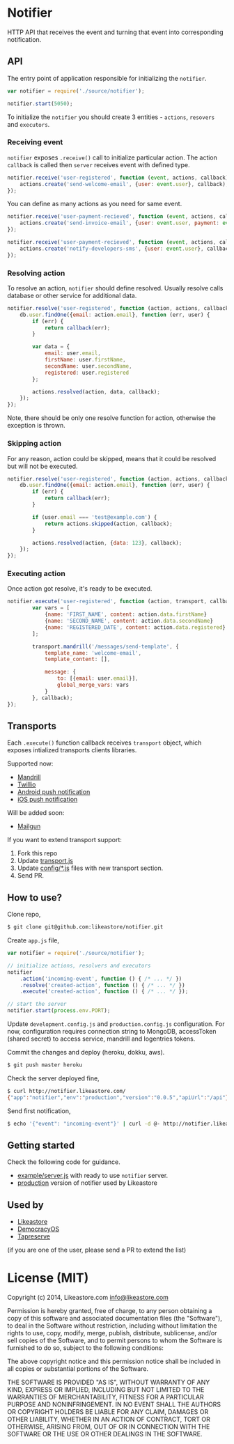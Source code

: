 # Notifier

HTTP API that receives the event and turning that event into corresponding notification.

## API

The entry point of application responsible for initializing the `notifier`.

```js
var notifier = require('./source/notifier');

notifier.start(5050);
```

To initialize the `notifier` you should create 3 entities - `actions`, `resovers` and `executors`.

### Receiving event

`notifier` exposes `.receive()` call to initialize particular action. The action `callback` is called then `server` receives event with defined type.

```js
notifier.receive('user-registered', function (event, actions, callback) {
	actions.create('send-welcome-email', {user: event.user}, callback);
});
```

You can define as many actions as you need for same event.

```js
notifier.receive('user-payment-recieved', function (event, actions, callback) {
	actions.create('send-invoice-email', {user: event.user, payment: event.amount}, callback);
});

notifier.receive('user-payment-recieved', function (event, actions, callback) {
	actions.create('notify-developers-sms', {user: event.user}, callback);
});
```

### Resolving action

To resolve an action, `notifier` should define resolved. Usually resolve calls database or other service for additional data.

```js
notifier.resolve('user-registered', function (action, actions, callback) {
	db.user.findOne({email: action.email}, function (err, user) {
		if (err) {
			return callback(err);
		}

		var data = {
			email: user.email,
			firstName: user.firstName,
			secondName: user.secondName,
			registered: user.registered
		};

		actions.resolved(action, data, callback);
	});
});
```

Note, there should be only one resolve function for action, otherwise the exception is thrown.

### Skipping action

For any reason, action could be skipped, means that it could be resolved but will not be executed.

```js
notifier.resolve('user-registered', function (action, actions, callback) {
	db.user.findOne({email: action.email}, function (err, user) {
		if (err) {
			return callback(err);
		}

		if (user.email === 'test@example.com') {
			return actions.skipped(action, callback);
		}

		actions.resolved(action, {data: 123}, callback);
	});
});
```


### Executing action

Once action got resolve, it's ready to be executed.

```js
notifier.execute('user-registered', function (action, transport, callback) {
		var vars = [
			{name: 'FIRST_NAME', content: action.data.firstName}
			{name: 'SECOND_NAME', content: action.data.secondName}
			{name: 'REGISTERED_DATE', content: action.data.registered}
		];

		transport.mandrill('/messages/send-template', {
			template_name: 'welcome-email',
			template_content: [],

			message: {
				to: [{email: user.email}],
				global_merge_vars: vars
			}
		}, callback);
});
```

## Transports

Each `.execute()` function callback receives `transport` object, which exposes intialized transports clients libraries.

Supported now:
* [Mandrill](https://github.com/jimrubenstein/node-mandrill)
* [Twillio](https://github.com/twilio/twilio-node)
* [Android push notification](https://github.com/ToothlessGear/node-gcm)
* [iOS push notification](https://github.com/argon/node-apn)

Will be added soon:
* [Mailgun](https://github.com/jimrubenstein/node-mandrill)

If you want to extend transport support:

1. Fork this repo
2. Update [transport.js](/source/transport.js)
3. Update [config/*.js](/config/development.js) files with new transport section.
4. Send PR.

## How to use?

Clone repo,

```bash
$ git clone git@github.com:likeastore/notifier.git
```

Create `app.js` file,

```js
var notifier = require('./source/notifier');

// initialize actions, resolvers and executors
notifier
	.action('incoming-event', function () { /* ... */ })
	.resolve('created-action', function () { /* ... */ })
	.execute('created-action', function () { /* ... */ });

// start the server
notifier.start(process.env.PORT);
```

Update `development.config.js` and `production.config.js` configuration. For now, configuration requires connection string to MongoDB, accessToken (shared secret) to access service, mandrill and logentries tokens.

Commit the changes and deploy (heroku, dokku, aws).

```bash
$ git push master heroku
```

Check the server deployed fine,

```bash
$ curl http://notifier.likeastore.com/
{"app":"notifier","env":"production","version":"0.0.5","apiUrl":"/api"}%
```

Send first notification,

```bash
$ echo '{"event": "incoming-event"}' | curl -d @- http://notifier.likeastore.com/api/events?access_token=ACCESS_TOKEN
```

## Getting started

Check the following code for guidance.

* [example/server.js](example/server.js) with ready to use `notifier` server.
* [production](https://github.com/likeastore/notifier/tree/production) version of notifier used by Likeastore

## Used by

* [Likeastore](https://likeastore.com)
* [DemocracyOS](http://democracyos.org)
* [Tapreserve](http://tapreserve.com)

(if you are one of the user, please send a PR to extend the list)

# License (MIT)

Copyright (c) 2014, Likeastore.com info@likeastore.com

Permission is hereby granted, free of charge, to any person obtaining a copy of this software and associated documentation files (the "Software"), to deal in the Software without restriction, including without limitation the rights to use, copy, modify, merge, publish, distribute, sublicense, and/or sell copies of the Software, and to permit persons to whom the Software is furnished to do so, subject to the following conditions:

The above copyright notice and this permission notice shall be included in all copies or substantial portions of the Software.

THE SOFTWARE IS PROVIDED "AS IS", WITHOUT WARRANTY OF ANY KIND, EXPRESS OR IMPLIED, INCLUDING BUT NOT LIMITED TO THE WARRANTIES OF MERCHANTABILITY, FITNESS FOR A PARTICULAR PURPOSE AND NONINFRINGEMENT. IN NO EVENT SHALL THE AUTHORS OR COPYRIGHT HOLDERS BE LIABLE FOR ANY CLAIM, DAMAGES OR OTHER LIABILITY, WHETHER IN AN ACTION OF CONTRACT, TORT OR OTHERWISE, ARISING FROM, OUT OF OR IN CONNECTION WITH THE SOFTWARE OR THE USE OR OTHER DEALINGS IN THE SOFTWARE.
